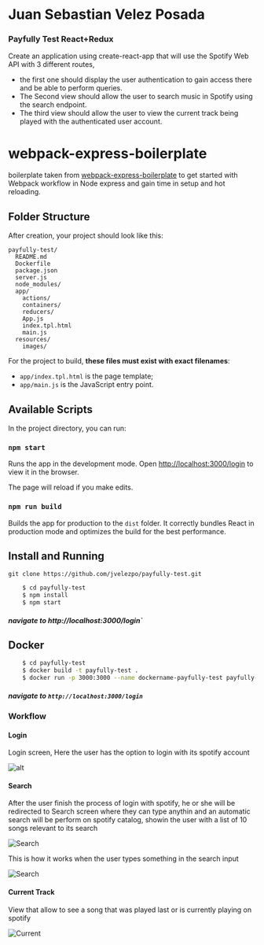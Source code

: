 # Juan Sebastian Velez Posada
### Payfully Test React+Redux
Create an application using create-react-app that will use the Spotify Web API with 3 different
routes,
* the first one should display the user authentication to gain access there and be able to
perform queries.
* The Second view should allow the user to search music in Spotify using the search endpoint.
* The third view should allow the user to view the current track being played with the
authenticated user account.

# webpack-express-boilerplate
boilerplate taken from [webpack-express-boilerplate](https://github.com/christianalfoni/webpack-express-boilerplate) to get started with Webpack workflow in Node express and gain time in setup and hot reloading.

## Folder Structure
After creation, your project should look like this:

```
payfully-test/
  README.md
  Dockerfile
  package.json
  server.js
  node_modules/
  app/
    actions/
    containers/
    reducers/
    App.js
    index.tpl.html
    main.js
  resources/
    images/
```

For the project to build, **these files must exist with exact filenames**:

* `app/index.tpl.html` is the page template;
* `app/main.js` is the JavaScript entry point.

## Available Scripts

In the project directory, you can run:

### `npm start`

Runs the app in the development mode.
Open [http://localhost:3000/login](http://localhost:3000/login) to view it in the browser.

The page will reload if you make edits.

### `npm run build`

Builds the app for production to the `dist` folder.
It correctly bundles React in production mode and optimizes the build for the best performance.

## Install and Running
`git clone https://github.com/jvelezpo/payfully-test.git`

```bash
    $ cd payfully-test
    $ npm install
    $ npm start
 ```
##### navigate to http://localhost:3000/login`
 
## Docker
```bash
    $ cd payfully-test
    $ docker build -t payfully-test .
    $ docker run -p 3000:3000 --name dockername-payfully-test payfully-test
```
##### navigate to `http://localhost:3000/login`

### Workflow

#### Login
Login screen, Here the user has the option to login with its spotify account

![alt](https://raw.githubusercontent.com/jvelezpo/payfully-test/master/resources/images/login.png)


#### Search
After the user finish the process of login with spotify, he or she will be redirected to Search screen where they can type anythin and an automatic search will be perform on spotify catalog, showin the user with a list of 10 songs relevant to its search

![Search](https://raw.githubusercontent.com/jvelezpo/payfully-test/master/resources/images/search-empty.png)

This is how it works when the user types something in the search input

![Search](https://raw.githubusercontent.com/jvelezpo/payfully-test/master/resources/images/search.png)

#### Current Track
View that allow to see a song that was played last or is currently playing on spotify

![Current](https://raw.githubusercontent.com/jvelezpo/payfully-test/master/resources/images/current.png)

